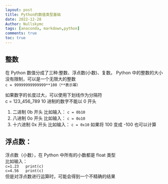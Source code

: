 ```yaml
---
layout: post
title: Python的数值类型基础
date: 2022-12-28
Author: Nullskymc 
tags: [anaconda, markdown,python]
comments: true
toc: true
---
```




## 整数
在 Python 数值分成了三种:整数、浮点数(小数)、复数。
Python 中的整数的大小没有限制，可以是一个无限大的整数  
`c = 99999999999999**100（**表示幂）`  

如果数字的长度过大，可以使用下划线作为分隔符  
c = 123_456_789
10 进制的数字不能以 0 开头

1. 二进制 0b 开头
比如输入：
`c = 0b10`
2. 八进制 0o 开头
比如输入：
`c = 0o10`
3. 十六进制  0x 开头
比如输入：
`c = 0x10`
如果将 100 变成 -100 也可以计算


## 浮点数：

浮点数（小数），在 Python 中所有的小数都是 float 类型  
比如输入：  
`c=1.23   print(c)`  
`c=4.56   print(c)`  
但是对浮点数进行运算时，可能会得到一个不精确的结果
